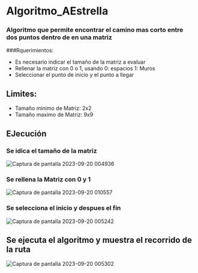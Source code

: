 # Algoritmo_AEstrella
### Algoritmo que permite encontrar el camino mas corto entre dos puntos dentro de en una matriz
###Rquerimientos: 
- Es necesario indicar el tamaño de la matriz a evaluar
- Rellenar la matriz con 0 o 1, usando 0: espacios 1: Muros
- Seleccionar el punto de inicio y el punto a llegar
## Limites: 
- Tamaño minimo de Matriz:  2x2
- Tamaño maximo de Matriz: 9x9

## EJecución
### Se idica el tamaño de la matriz
![Captura de pantalla 2023-09-20 004936](https://github.com/B-mtz/Algoritmo_AEstrella/assets/127165596/9230def2-6bcd-4fae-83ed-e06a0fa8bb13)

### Se rellena la Matriz con 0 y 1
![Captura de pantalla 2023-09-20 010557](https://github.com/B-mtz/Algoritmo_AEstrella/assets/127165596/9c62c997-0994-40bb-9296-9b98e5c6f123)

### Se selecciona el inicio y despues el fin
![Captura de pantalla 2023-09-20 005242](https://github.com/B-mtz/Algoritmo_AEstrella/assets/127165596/a9d61151-b392-4954-a760-30c24b481dc2)

## Se ejecuta el algoritmo y muestra el recorrido de la ruta
![Captura de pantalla 2023-09-20 005302](https://github.com/B-mtz/Algoritmo_AEstrella/assets/127165596/76194789-c411-4aad-94a6-85fbf0ae64b0)


